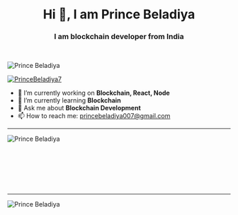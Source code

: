 <h1 align="center">Hi 👋, I am Prince Beladiya</h1>
<h3 align="center">I am blockchain developer from India</h3>

<br />
<p align="left"> <img src="https://komarev.com/ghpvc/?username=PrinceBeladiya&label=Profile%20views&color=0e75b6&style=flat" alt="Prince Beladiya" /> </p>

<p align="left"> <a href="https://twitter.com/PrinceBeladiya7" target="blank"><img src="https://img.shields.io/twitter/follow/PrinceBeladiya7?logo=twitter&style=for-the-badge" alt="PrinceBeladiya7" /></a> </p>

- 🔭 I’m currently working on **Blockchain, React, Node**
- 🌱 I’m currently learning **Blockchain**
- 💬 Ask me about **Blockchain Development**
- 📫 How to reach me: princebeladiya007@gmail.com

<hr>
<p><img align="left" src="https://github-readme-stats.vercel.app/api/top-langs?username=PrinceBeladiya&show_icons=true&locale=en&layout=compact" alt="Prince Beladiya" /></p>
<br /><br /><br /><br /><br /><br /><br />
<hr>

<p>&nbsp;<img align="left" src="https://github-readme-stats.vercel.app/api?username=PrinceBeladiya&show_icons=true&locale=en" alt="Prince Beladiya" /></p>
